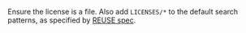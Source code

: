 Ensure the license is a file. Also add `LICENSES/*` to the default search patterns, as specified by [REUSE spec](https://reuse.software/spec/).
